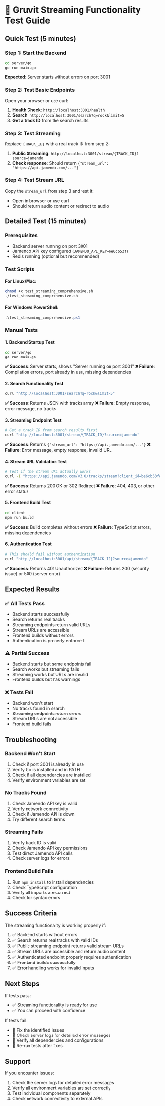# 🎵 Gruvit Streaming Functionality Test Guide

## Quick Test (5 minutes)

### Step 1: Start the Backend
```bash
cd server/go
go run main.go
```
**Expected**: Server starts without errors on port 3001

### Step 2: Test Basic Endpoints
Open your browser or use curl:

1. **Health Check**: `http://localhost:3001/health`
2. **Search**: `http://localhost:3001/search?q=rock&limit=5`
3. **Get a track ID** from the search results

### Step 3: Test Streaming
Replace `{TRACK_ID}` with a real track ID from step 2:

1. **Public Streaming**: `http://localhost:3001/stream/{TRACK_ID}?source=jamendo`
2. **Check response**: Should return `{"stream_url": "https://api.jamendo.com/..."}`

### Step 4: Test Stream URL
Copy the `stream_url` from step 3 and test it:
- Open in browser or use curl
- Should return audio content or redirect to audio

## Detailed Test (15 minutes)

### Prerequisites
- Backend server running on port 3001
- Jamendo API key configured (`JAMENDO_API_KEY=be6cb53f`)
- Redis running (optional but recommended)

### Test Scripts

#### For Linux/Mac:
```bash
chmod +x test_streaming_comprehensive.sh
./test_streaming_comprehensive.sh
```

#### For Windows PowerShell:
```powershell
.\test_streaming_comprehensive.ps1
```

### Manual Tests

#### 1. Backend Startup Test
```bash
cd server/go
go run main.go
```
**✅ Success**: Server starts, shows "Server running on port 3001"
**❌ Failure**: Compilation errors, port already in use, missing dependencies

#### 2. Search Functionality Test
```bash
curl "http://localhost:3001/search?q=rock&limit=5"
```
**✅ Success**: Returns JSON with tracks array
**❌ Failure**: Empty response, error message, no tracks

#### 3. Streaming Endpoint Test
```bash
# Get a track ID from search results first
curl "http://localhost:3001/stream/{TRACK_ID}?source=jamendo"
```
**✅ Success**: Returns `{"stream_url": "https://api.jamendo.com/..."}`
**❌ Failure**: Error message, empty response, invalid URL

#### 4. Stream URL Validation Test
```bash
# Test if the stream URL actually works
curl -I "https://api.jamendo.com/v3.0/tracks/stream?client_id=be6cb53f&id={TRACK_ID}"
```
**✅ Success**: Returns 200 OK or 302 Redirect
**❌ Failure**: 404, 403, or other error status

#### 5. Frontend Build Test
```bash
cd client
npm run build
```
**✅ Success**: Build completes without errors
**❌ Failure**: TypeScript errors, missing dependencies

#### 6. Authentication Test
```bash
# This should fail without authentication
curl "http://localhost:3001/api/stream/{TRACK_ID}?source=jamendo"
```
**✅ Success**: Returns 401 Unauthorized
**❌ Failure**: Returns 200 (security issue) or 500 (server error)

## Expected Results

### ✅ All Tests Pass
- Backend starts successfully
- Search returns real tracks
- Streaming endpoints return valid URLs
- Stream URLs are accessible
- Frontend builds without errors
- Authentication is properly enforced

### ⚠️ Partial Success
- Backend starts but some endpoints fail
- Search works but streaming fails
- Streaming works but URLs are invalid
- Frontend builds but has warnings

### ❌ Tests Fail
- Backend won't start
- No tracks found in search
- Streaming endpoints return errors
- Stream URLs are not accessible
- Frontend build fails

## Troubleshooting

### Backend Won't Start
1. Check if port 3001 is already in use
2. Verify Go is installed and in PATH
3. Check if all dependencies are installed
4. Verify environment variables are set

### No Tracks Found
1. Check Jamendo API key is valid
2. Verify network connectivity
3. Check if Jamendo API is down
4. Try different search terms

### Streaming Fails
1. Verify track ID is valid
2. Check Jamendo API key permissions
3. Test direct Jamendo API calls
4. Check server logs for errors

### Frontend Build Fails
1. Run `npm install` to install dependencies
2. Check TypeScript configuration
3. Verify all imports are correct
4. Check for syntax errors

## Success Criteria

The streaming functionality is working properly if:

1. ✅ Backend starts without errors
2. ✅ Search returns real tracks with valid IDs
3. ✅ Public streaming endpoint returns valid stream URLs
4. ✅ Stream URLs are accessible and return audio content
5. ✅ Authenticated endpoint properly requires authentication
6. ✅ Frontend builds successfully
7. ✅ Error handling works for invalid inputs

## Next Steps

If tests pass:
- ✅ Streaming functionality is ready for use
- ✅ You can proceed with confidence

If tests fail:
- 🔧 Fix the identified issues
- 🔧 Check server logs for detailed error messages
- 🔧 Verify all dependencies and configurations
- 🔧 Re-run tests after fixes

## Support

If you encounter issues:
1. Check the server logs for detailed error messages
2. Verify all environment variables are set correctly
3. Test individual components separately
4. Check network connectivity to external APIs
